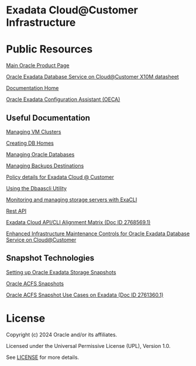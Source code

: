 # Exadata Cloud@Customer Infrastructure

# Public Resources

[Main Oracle Product Page](https://www.oracle.com/uk/engineered-systems/exadata/cloud-at-customer/)

[Oracle Exadata Database Service on Cloud@Customer X10M datasheet](https://www.oracle.com/a/ocom/docs/engineered-systems/exadata/exadb-cc-x10m-ds.pdf)

[Documentation Home](https://docs.oracle.com/en/engineered-systems/exadata-cloud-at-customer/)

[Oracle Exadata Configuration Assistant (OECA)](https://www.oracle.com/database/technologies/oeca-download.html)

## Useful Documentation
[Managing VM Clusters](https://docs.oracle.com/en/engineered-systems/exadata-cloud-at-customer/ecccm/ecc-manage-vm-clusters.html)

[Creating DB Homes](https://docs.oracle.com/en/engineered-systems/exadata-cloud-at-customer/ecccm/ecc-create-db-homes.html)

[Managing Oracle Databases](https://docs.oracle.com/en/engineered-systems/exadata-cloud-at-customer/ecccm/ecc-manage-databases.html)

[Managing Backups Destinations](https://docs.oracle.com/en/engineered-systems/exadata-cloud-at-customer/ecccm/ecc-manage-db-backup-and-recovery.html)

[Policy details for Exadata Cloud @ Customer](https://docs.oracle.com/en/engineered-systems/exadata-cloud-at-customer/ecccm/ecc-policy-details.html)

[Using the Dbaascli Utility](https://docs.oracle.com/en/engineered-systems/exadata-cloud-at-customer/ecccm/ecc-using-dbaascli.html)

[Monitoring and managing storage servers with ExaCLI](https://docs.oracle.com/en/engineered-systems/exadata-cloud-at-customer/ecccm/ecc-using-exacli.html)

[Rest API](https://docs.oracle.com/en/engineered-systems/exadata-cloud-at-customer/rest.html)

[Exadata Cloud API/CLI Alignment Matrix (Doc ID 2768569.1)](https://support.oracle.com/epmos/faces/DocumentDisplay?id=2768569.1)

[Enhanced Infrastructure Maintenance Controls for Oracle Exadata Database Service on Cloud@Customer](https://blogs.oracle.com/database/post/enhanced-infrastructure-maintenance-controls-for-oracle-exadata-database-service-on-cc)

## Snapshot Technologies
[Setting up Oracle Exadata Storage Snapshots](https://docs.oracle.com/en/engineered-systems/exadata-database-machine/sagug/exadata-storage-server-snapshots.html#GUID-3147A414-3657-4B6C-B22E-A5F5869574C2)

[Oracle ACFS Snapshots](https://docs.oracle.com/en/database/oracle/oracle-database/19/ostmg/understand-acfs-concepts.html#GUID-5A3EF695-A795-4FEA-8BE2-AF657BD2238C)

[Oracle ACFS Snapshot Use Cases on Exadata (Doc ID 2761360.1)](https://support.oracle.com/epmos/faces/DocumentDisplay?_afrLoop=274346774362287&id=2761360.1&_afrWindowMode=0&_adf.ctrl-state=jgdocci36_4)

# License

Copyright (c) 2024 Oracle and/or its affiliates.

Licensed under the Universal Permissive License (UPL), Version 1.0.

See [LICENSE](https://github.com/oracle-devrel/technology-engineering/blob/main/LICENSE) for more details.
